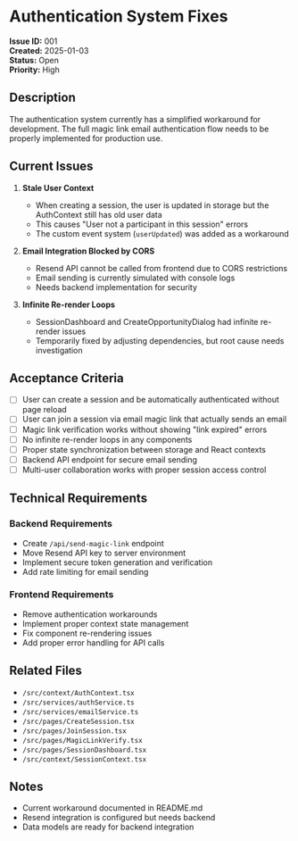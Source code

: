 # Authentication System Fixes

**Issue ID:** 001  
**Created:** 2025-01-03  
**Status:** Open  
**Priority:** High  

## Description

The authentication system currently has a simplified workaround for development. The full magic link email authentication flow needs to be properly implemented for production use.

## Current Issues

1. **Stale User Context**
   - When creating a session, the user is updated in storage but the AuthContext still has old user data
   - This causes "User not a participant in this session" errors
   - The custom event system (`userUpdated`) was added as a workaround

2. **Email Integration Blocked by CORS**
   - Resend API cannot be called from frontend due to CORS restrictions
   - Email sending is currently simulated with console logs
   - Needs backend implementation for security

3. **Infinite Re-render Loops**
   - SessionDashboard and CreateOpportunityDialog had infinite re-render issues
   - Temporarily fixed by adjusting dependencies, but root cause needs investigation

## Acceptance Criteria

- [ ] User can create a session and be automatically authenticated without page reload
- [ ] User can join a session via email magic link that actually sends an email
- [ ] Magic link verification works without showing "link expired" errors
- [ ] No infinite re-render loops in any components
- [ ] Proper state synchronization between storage and React contexts
- [ ] Backend API endpoint for secure email sending
- [ ] Multi-user collaboration works with proper session access control

## Technical Requirements

### Backend Requirements
- Create `/api/send-magic-link` endpoint
- Move Resend API key to server environment
- Implement secure token generation and verification
- Add rate limiting for email sending

### Frontend Requirements
- Remove authentication workarounds
- Implement proper context state management
- Fix component re-rendering issues
- Add proper error handling for API calls

## Related Files
- `/src/context/AuthContext.tsx`
- `/src/services/authService.ts`
- `/src/services/emailService.ts`
- `/src/pages/CreateSession.tsx`
- `/src/pages/JoinSession.tsx`
- `/src/pages/MagicLinkVerify.tsx`
- `/src/pages/SessionDashboard.tsx`
- `/src/context/SessionContext.tsx`

## Notes
- Current workaround documented in README.md
- Resend integration is configured but needs backend
- Data models are ready for backend integration